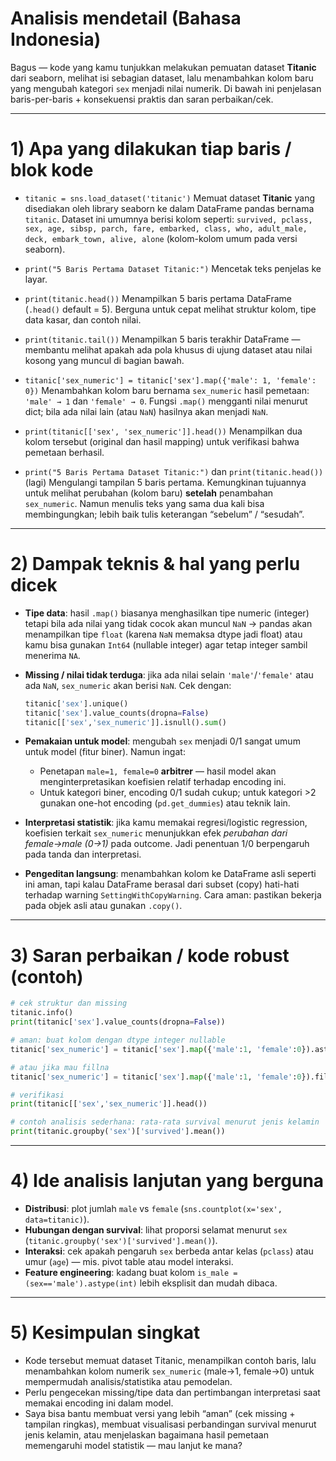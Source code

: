 # Analisis mendetail (Bahasa Indonesia)

Bagus — kode yang kamu tunjukkan melakukan pemuatan dataset **Titanic** dari seaborn, melihat isi sebagian dataset, lalu menambahkan kolom baru yang mengubah kategori `sex` menjadi nilai numerik. Di bawah ini penjelasan baris-per-baris + konsekuensi praktis dan saran perbaikan/cek.

---

# 1) Apa yang dilakukan tiap baris / blok kode

* `titanic = sns.load_dataset('titanic')`
  Memuat dataset **Titanic** yang disediakan oleh library seaborn ke dalam DataFrame pandas bernama `titanic`. Dataset ini umumnya berisi kolom seperti:
  `survived, pclass, sex, age, sibsp, parch, fare, embarked, class, who, adult_male, deck, embark_town, alive, alone` (kolom-kolom umum pada versi seaborn).

* `print("5 Baris Pertama Dataset Titanic:")`
  Mencetak teks penjelas ke layar.

* `print(titanic.head())`
  Menampilkan 5 baris pertama DataFrame (`.head()` default = 5). Berguna untuk cepat melihat struktur kolom, tipe data kasar, dan contoh nilai.

* `print(titanic.tail())`
  Menampilkan 5 baris terakhir DataFrame — membantu melihat apakah ada pola khusus di ujung dataset atau nilai kosong yang muncul di bagian bawah.

* `titanic['sex_numeric'] = titanic['sex'].map({'male': 1, 'female': 0})`
  Menambahkan kolom baru bernama `sex_numeric` hasil pemetaan: `'male' → 1` dan `'female' → 0`. Fungsi `.map()` mengganti nilai menurut dict; bila ada nilai lain (atau `NaN`) hasilnya akan menjadi `NaN`.

* `print(titanic[['sex', 'sex_numeric']].head())`
  Menampilkan dua kolom tersebut (original dan hasil mapping) untuk verifikasi bahwa pemetaan berhasil.

* `print("5 Baris Pertama Dataset Titanic:")` dan `print(titanic.head())` (lagi)
  Mengulangi tampilan 5 baris pertama. Kemungkinan tujuannya untuk melihat perubahan (kolom baru) **setelah** penambahan `sex_numeric`. Namun menulis teks yang sama dua kali bisa membingungkan; lebih baik tulis keterangan “sebelum” / “sesudah”.

---

# 2) Dampak teknis & hal yang perlu dicek

* **Tipe data**: hasil `.map()` biasanya menghasilkan tipe numeric (integer) tetapi bila ada nilai yang tidak cocok akan muncul `NaN` → pandas akan menampilkan tipe `float` (karena `NaN` memaksa dtype jadi float) atau kamu bisa gunakan `Int64` (nullable integer) agar tetap integer sambil menerima `NA`.
* **Missing / nilai tidak terduga**: jika ada nilai selain `'male'`/`'female'` atau ada `NaN`, `sex_numeric` akan berisi `NaN`. Cek dengan:

  ```python
  titanic['sex'].unique()
  titanic['sex'].value_counts(dropna=False)
  titanic[['sex','sex_numeric']].isnull().sum()
  ```
* **Pemakaian untuk model**: mengubah `sex` menjadi 0/1 sangat umum untuk model (fitur biner). Namun ingat:

  * Penetapan `male=1, female=0` **arbitrer** — hasil model akan menginterpretasikan koefisien relatif terhadap encoding ini.
  * Untuk kategori biner, encoding 0/1 sudah cukup; untuk kategori >2 gunakan one-hot encoding (`pd.get_dummies`) atau teknik lain.
* **Interpretasi statistik**: jika kamu memakai regresi/logistic regression, koefisien terkait `sex_numeric` menunjukkan efek *perubahan dari female→male (0→1)* pada outcome. Jadi penentuan 1/0 berpengaruh pada tanda dan interpretasi.
* **Pengeditan langsung**: menambahkan kolom ke DataFrame asli seperti ini aman, tapi kalau DataFrame berasal dari subset (copy) hati-hati terhadap warning `SettingWithCopyWarning`. Cara aman: pastikan bekerja pada objek asli atau gunakan `.copy()`.

---

# 3) Saran perbaikan / kode robust (contoh)

```python
# cek struktur dan missing
titanic.info()
print(titanic['sex'].value_counts(dropna=False))

# aman: buat kolom dengan dtype integer nullable
titanic['sex_numeric'] = titanic['sex'].map({'male':1, 'female':0}).astype('Int64')

# atau jika mau fillna
titanic['sex_numeric'] = titanic['sex'].map({'male':1, 'female':0}).fillna(-1).astype(int)

# verifikasi
print(titanic[['sex','sex_numeric']].head())

# contoh analisis sederhana: rata-rata survival menurut jenis kelamin
print(titanic.groupby('sex')['survived'].mean())
```

---

# 4) Ide analisis lanjutan yang berguna

* **Distribusi**: plot jumlah `male` vs `female` (`sns.countplot(x='sex', data=titanic)`).
* **Hubungan dengan survival**: lihat proporsi selamat menurut `sex` (`titanic.groupby('sex')['survived'].mean()`).
* **Interaksi**: cek apakah pengaruh `sex` berbeda antar kelas (`pclass`) atau umur (`age`) — mis. pivot table atau model interaksi.
* **Feature engineering**: kadang buat kolom `is_male = (sex=='male').astype(int)` lebih eksplisit dan mudah dibaca.

---

# 5) Kesimpulan singkat

* Kode tersebut memuat dataset Titanic, menampilkan contoh baris, lalu menambahkan kolom numerik `sex_numeric` (male→1, female→0) untuk mempermudah analisis/statistika atau pemodelan.
* Perlu pengecekan missing/tipe data dan pertimbangan interpretasi saat memakai encoding ini dalam model.
* Saya bisa bantu membuat versi yang lebih “aman” (cek missing + tampilan ringkas), membuat visualisasi perbandingan survival menurut jenis kelamin, atau menjelaskan bagaimana hasil pemetaan memengaruhi model statistik — mau lanjut ke mana?
